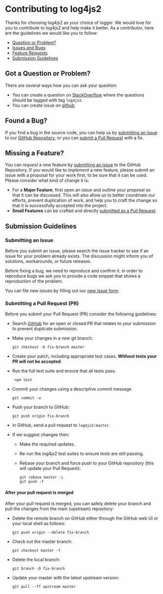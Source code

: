 # Contributing to log4js2

Thanks for choosing log4js2 as your choice of logger. We would love for you to contribute to log4js2 and help make it 
better. As a contributor, here are the guidelines we would like you to follow:

 - [Question or Problem?](#question)
 - [Issues and Bugs](#issue)
 - [Feature Requests](#feature)
 - [Submission Guidelines](#submit)

## <a name="question"></a> Got a Question or Problem?

There are several ways how you can ask your question:

* You can create a question on [StackOverflow](https://stackoverflow.com/questions/tagged/log4js2) where the questions should be tagged with tag `log4js2`.
* You can create issue on [github](https://github.com/log4js2/log4js2-core/issues)

## <a name="issue"></a> Found a Bug?

If you find a bug in the source code, you can help us by [submitting an issue](#submit-issue) to our 
[GitHub Repository](https://github.com/log4js2/log4js2-core), or you can [submit a Pull Request](#submit-pr) with a fix.

## <a name="feature"></a> Missing a Feature?

You can _request_ a new feature by [submitting an issue](#submit-issue) to the GitHub Repository. If you would like to 
_implement_ a new feature, please submit an issue with a proposal for your work first, to be sure that it can be used.
Please consider what kind of change it is:

- For a __Major Feature__, first open an issue and outline your proposal so that it can be
discussed. This will also allow us to better coordinate our efforts, prevent duplication of work,
and help you to craft the change so that it is successfully accepted into the project.
- __Small Features__ can be crafted and directly [submitted as a Pull Request](#submit-pr).

## <a name="submit"></a> Submission Guidelines

### <a name="submit-issue"></a> Submitting an Issue

Before you submit an issue, please search the issue tracker to see if an issue for your problem already exists. The 
discussion might inform you of solutions, workarounds, or future releases.

Before fixing a bug, we need to reproduce and confirm it. In order to reproduce bugs we ask you to provide a code 
snippet that shows a reproduction of the problem. 

You can file new issues by filling out our [new issue form](https://github.com/log4js2/log4js2-core/issues/new).

### <a name="submit-pr"></a> Submitting a Pull Request (PR)
Before you submit your Pull Request (PR) consider the following guidelines:

- Search [GitHub](https://github.com/log4js2/log4js2-core/pulls) for an open or closed PR that relates to your submission to 
prevent duplicate submission.
- Make your changes in a new git branch:
     ```shell
     git checkout -b fix-branch master
     ```
     
- Create your patch, including appropriate test cases. __Without tests your PR will not be accepted__.
- Run the full test suite and ensure that all tests pass.
    ```shell
     npm test
     ```
     
- Commit your changes using a descriptive commit message
     ```shell
     git commit -a
     ```
     
- Push your branch to GitHub:

    ```shell
    git push origin fix-branch
    ```

- In GitHub, send a pull request to `log4js2:master`.
- If we suggest changes then:
  * Make the required updates.
  * Re-run the log4js2 test suites to ensure tests are still passing.
  * Rebase your branch and force push to your GitHub repository (this will update your Pull Request):

    ```shell
    git rebase master -i
    git push -f
    ```

#### After your pull request is merged

After your pull request is merged, you can safely delete your branch and pull the changes
from the main (upstream) repository:

- Delete the remote branch on GitHub either through the GitHub web UI or your local shell as follows:

    ```shell
    git push origin --delete fix-branch
    ```

- Check out the master branch:

    ```shell
    git checkout master -f
    ```

- Delete the local branch:

    ```shell
    git branch -D fix-branch
    ```

- Update your master with the latest upstream version:

    ```shell
    git pull --ff upstream master
    ```
